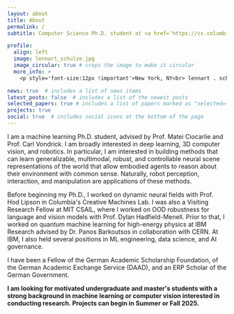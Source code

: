 ```yaml
---
layout: about
title: About
permalink: /
subtitle: Computer Science Ph.D. student at <a href='https://cs.columbia.edu'>Columbia University</a>.

profile:
  align: left
  image: lennart_schulze.jpg
  image_circular: true # crops the image to make it circular
  more_info: >
    <p style='font-size:12px !important'>New York, NY<br> lennart . schulze [ät] columbia.edu </p>

news: true  # includes a list of news items
latest_posts: false  # includes a list of the newest posts
selected_papers: true # includes a list of papers marked as "selected={true}"
projects: true
social: true  # includes social icons at the bottom of the page
---
```


I am a machine learning Ph.D. student, advised by Prof. Matei Ciocarlie and Prof. Carl Vondrick. I am broadly interested in deep learning, 3D computer vision, and robotics. In particular, I am interested in building methods that can learn generalizable, multimodal, robust, and controllable neural scene representations of the world that allow embodied agents to reason about their environment with common sense. Naturally, robot perception, interaction, and manipulation are applications of these methods.

Before beginning my Ph.D., I worked on dynamic neural fields with Prof. Hod Lipson in Columbia's Creative Machines Lab.
I was also a Visiting Research Fellow at MIT CSAIL, where I worked on OOD robustness for language and vision models with Prof. Dylan Hadfield-Menell. Prior to that, I worked on quantum machine learning for high-energy physics at IBM Research advised by Dr. Panos Barkoutsos in collaboration with CERN. At IBM, I also held several positions in ML engineering, data science, and AI governance.

I have been a Fellow of the German Academic Scholarship Foundation, of the German Academic Exchange Service (DAAD), and an ERP Scholar of the German Government. 

<p style="text-color:#fc9803;font-weight:bold">I am looking for motivated undergraduate and master's students with a strong background in machine learning or computer vision interested in conducting research. Projects can begin in Summer or Fall 2025.</p>

<!--Write your biography here. Tell the world about yourself. Link to your favorite [subreddit](http://reddit.com). You can put a picture in, too. The code is already in, just name your picture `prof_pic.jpg` and put it in the `img/` folder.

// Put your address / P.O. box / other info right below your picture. You can also disable any of these elements by editing `profile` property of the YAML header of your `_pages/about.md`. Edit `_bibliography/papers.bib` and Jekyll will render your [publications page](/al-folio/publications/) automatically.

// Link to your social media connections, too. This theme is set up to use [Font Awesome icons](http://fortawesome.github.io/Font-Awesome/) and [Academicons](https://jpswalsh.github.io/academicons/), like the ones below. Add your Facebook, Twitter, LinkedIn, Google Scholar, or just disable all of them.-->
